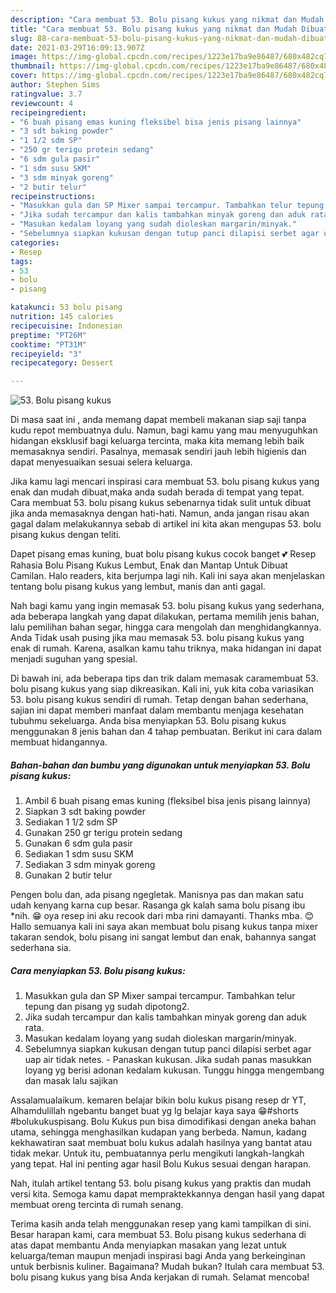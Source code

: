 ```yaml
---
description: "Cara membuat 53. Bolu pisang kukus yang nikmat dan Mudah Dibuat"
title: "Cara membuat 53. Bolu pisang kukus yang nikmat dan Mudah Dibuat"
slug: 88-cara-membuat-53-bolu-pisang-kukus-yang-nikmat-dan-mudah-dibuat
date: 2021-03-29T16:09:13.907Z
image: https://img-global.cpcdn.com/recipes/1223e17ba9e86487/680x482cq70/53-bolu-pisang-kukus-foto-resep-utama.jpg
thumbnail: https://img-global.cpcdn.com/recipes/1223e17ba9e86487/680x482cq70/53-bolu-pisang-kukus-foto-resep-utama.jpg
cover: https://img-global.cpcdn.com/recipes/1223e17ba9e86487/680x482cq70/53-bolu-pisang-kukus-foto-resep-utama.jpg
author: Stephen Sims
ratingvalue: 3.7
reviewcount: 4
recipeingredient:
- "6 buah pisang emas kuning fleksibel bisa jenis pisang lainnya"
- "3 sdt baking powder"
- "1 1/2 sdm SP"
- "250 gr terigu protein sedang"
- "6 sdm gula pasir"
- "1 sdm susu SKM"
- "3 sdm minyak goreng"
- "2 butir telur"
recipeinstructions:
- "Masukkan gula dan SP Mixer sampai tercampur. Tambahkan telur tepung dan pisang yg sudah dipotong2."
- "Jika sudah tercampur dan kalis tambahkan minyak goreng dan aduk rata."
- "Masukan kedalam loyang yang sudah dioleskan margarin/minyak."
- "Sebelumnya siapkan kukusan dengan tutup panci dilapisi serbet agar uap air tidak netes.  Panaskan kukusan. Jika sudah panas masukkan loyang yg berisi adonan kedalam kukusan. Tunggu hingga mengembang dan masak lalu sajikan"
categories:
- Resep
tags:
- 53
- bolu
- pisang

katakunci: 53 bolu pisang 
nutrition: 145 calories
recipecuisine: Indonesian
preptime: "PT26M"
cooktime: "PT31M"
recipeyield: "3"
recipecategory: Dessert

---
```



![53. Bolu pisang kukus](https://img-global.cpcdn.com/recipes/1223e17ba9e86487/680x482cq70/53-bolu-pisang-kukus-foto-resep-utama.jpg)

Di masa  saat ini , anda memang dapat membeli makanan siap saji tanpa kudu repot membuatnya dulu. Namun, bagi kamu yang mau menyuguhkan hidangan eksklusif bagi keluarga tercinta, maka kita memang lebih baik memasaknya sendiri. Pasalnya, memasak sendiri jauh lebih higienis dan dapat menyesuaikan sesuai selera keluarga.

Jika kamu lagi mencari inspirasi cara membuat 53. bolu pisang kukus yang enak dan mudah dibuat,maka anda sudah berada di tempat yang tepat. Cara membuat 53. bolu pisang kukus  sebenarnya tidak sulit untuk dibuat jika anda memasaknya dengan hati-hati. Namun, anda jangan risau akan gagal dalam melakukannya 
sebab di artikel ini kita akan mengupas 53. bolu pisang kukus dengan teliti.  

Dapet pisang emas kuning, buat bolu pisang kukus cocok banget 💕 Resep Rahasia Bolu Pisang Kukus Lembut, Enak dan Mantap Untuk Dibuat Camilan. Halo readers, kita berjumpa lagi nih. Kali ini saya akan menjelaskan tentang bolu pisang kukus yang lembut, manis dan anti gagal.

Nah bagi kamu yang ingin memasak 53. bolu pisang kukus yang sederhana, ada beberapa langkah yang dapat dilakukan, pertama memilih jenis bahan, lalu pemilihan bahan segar, hingga cara mengolah dan menghidangkannya. Anda Tidak usah pusing jika mau memasak 53. bolu pisang kukus yang enak di rumah. Karena, asalkan kamu  tahu triknya, maka hidangan ini dapat menjadi suguhan yang spesial.

Di bawah ini, ada beberapa tips dan trik dalam memasak caramembuat 53. bolu pisang kukus yang siap dikreasikan. Kali ini, yuk kita coba variasikan 53. bolu pisang kukus sendiri di rumah. Tetap dengan bahan sederhana, sajian ini dapat memberi manfaat dalam membantu menjaga kesehatan tubuhmu sekeluarga. Anda bisa menyiapkan 53. Bolu pisang kukus menggunakan 8 jenis bahan dan 4 tahap pembuatan. Berikut ini cara dalam membuat hidangannya.

<!--inarticleads1-->

##### Bahan-bahan dan bumbu yang digunakan untuk menyiapkan 53. Bolu pisang kukus:

1. Ambil 6 buah pisang emas kuning (fleksibel bisa jenis pisang lainnya)
1. Siapkan 3 sdt baking powder
1. Sediakan 1 1/2 sdm SP
1. Gunakan 250 gr terigu protein sedang
1. Gunakan 6 sdm gula pasir
1. Sediakan 1 sdm susu SKM
1. Sediakan 3 sdm minyak goreng
1. Gunakan 2 butir telur


Pengen bolu dan, ada pisang ngegletak. Manisnya pas dan makan satu udah kenyang karna cup besar. Rasanga gk kalah sama bolu pisang ibu *nih. 😁 oya resep ini aku recook dari mba rini damayanti. Thanks mba. 😊 Hallo semuanya kali ini saya akan membuat bolu pisang kukus tanpa mixer takaran sendok, bolu pisang ini sangat lembut dan enak, bahannya sangat sederhana sia. 

<!--inarticleads2-->

##### Cara menyiapkan 53. Bolu pisang kukus:

1. Masukkan gula dan SP Mixer sampai tercampur. Tambahkan telur tepung dan pisang yg sudah dipotong2.
1. Jika sudah tercampur dan kalis tambahkan minyak goreng dan aduk rata.
1. Masukan kedalam loyang yang sudah dioleskan margarin/minyak.
1. Sebelumnya siapkan kukusan dengan tutup panci dilapisi serbet agar uap air tidak netes.  - Panaskan kukusan. Jika sudah panas masukkan loyang yg berisi adonan kedalam kukusan. Tunggu hingga mengembang dan masak lalu sajikan


Assalamualaikum. kemaren belajar bikin bolu kukus pisang resep dr YT, Alhamdulillah ngebantu banget buat yg lg belajar kaya saya 😁#shorts #bolukukuspisang. Bolu Kukus pun bisa dimodifikasi dengan aneka bahan utama, sehingga menghasilkan kudapan yang berbeda. Namun, kadang kekhawatiran saat membuat bolu kukus adalah hasilnya yang bantat atau tidak mekar. Untuk itu, pembuatannya perlu mengikuti langkah-langkah yang tepat. Hal ini penting agar hasil Bolu Kukus sesuai dengan harapan. 

Nah, itulah artikel tentang  53. bolu pisang kukus  yang praktis dan mudah versi kita. Semoga kamu dapat mempraktekkannya dengan hasil yang dapat membuat oreng tercinta di rumah senang. 

Terima kasih anda telah menggunakan resep yang kami tampilkan di sini. Besar harapan kami, cara membuat  53. Bolu pisang kukus sederhana di atas dapat membantu Anda menyiapkan masakan yang lezat untuk keluarga/teman maupun menjadi inspirasi bagi Anda yang berkeinginan untuk berbisnis kuliner. Bagaimana? Mudah bukan? Itulah cara membuat 53. bolu pisang kukus yang bisa Anda kerjakan di rumah. Selamat mencoba!

